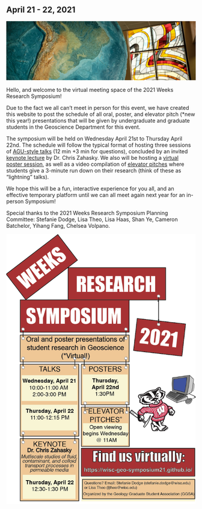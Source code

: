 ## April 21 - 22, 2021

![welcome_img](img/geo_img.jpg)

Hello, and welcome to the virtual meeting space of the 2021 Weeks Research Symposium!

Due to the fact we all can’t meet in person for this event, we have created this website to post the schedule of all oral, poster, and elevator pitch (*new this year!) presentations that will be given by undergraduate and graduate students in the Geoscience Department for this event.  

The symposium will be held on Wednesday April 21st to Thursday April 22nd. The schedule will follow the typical format of hosting three sessions of [AGU-style talks](https://wisc-geo-symposium21.github.io/pages/oral/oral_index) (12 min +3 min for questions), concluded by an invited [keynote lecture](https://wisc-geo-symposium21.github.io/pages/keynote) by Dr. Chris Zahasky. We also will be hosting a [virtual poster session](https://wisc-geo-symposium21.github.io/pages/poster/poster_index), as well as a video compilation of [elevator pitches](https://wisc-geo-symposium21.github.io/pages/elevator_pitch/elevator_pitch_index) where students give a 3-minute run down on their research (think of these as “lightning” talks).  

We hope this will be a fun, interactive experience for you all, and an effective temporary platform until we can all meet again next year for an in-person Symposium!  

Special thanks to the 2021 Weeks Research Symposium Planning Committee: Stefanie Dodge, Lisa Theo, Lisa Haas, Shan Ye, Cameron Batchelor, Yihang Fang, Chelsea Volpano.

![welcome_img](img/flyer.PNG)
